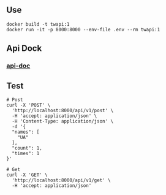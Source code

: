 ## Use
```shell
docker build -t twapi:1 
docker run -it -p 8000:8000 --env-file .env --rm twapi:1
```
## Api Dock
### [api-doc](http://127.0.0.1:8000/dock)

## Test
```shell
# Post
curl -X 'POST' \
  'http://localhost:8000/api/v1/post' \
  -H 'accept: application/json' \
  -H 'Content-Type: application/json' \
  -d '{
  "names": [
    "UA"
  ],
  "count": 1,
  "times": 1
}'

# Get
curl -X 'GET' \
  'http://localhost:8000/api/v1/get' \
  -H 'accept: application/json'
```